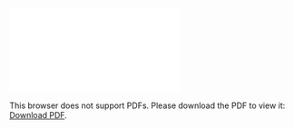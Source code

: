 <object data="christ-in-song/CIS1908pdfs/829.pdf" type="application/pdf" width="100%" height="1024px">
    <embed src="christ-in-song/CIS1908pdfs/829.pdf">
        <p>This browser does not support PDFs. Please download the PDF to view it: <a href="christ-in-song/CIS1908pdfs/829.pdf">Download PDF</a>.</p>
    </embed>
</object>
